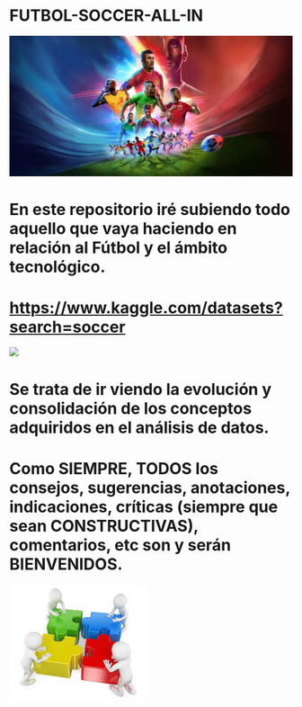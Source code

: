 # FUTBOL-SOCCER-ALL-IN
![](FUTBOL_04_ANALISIS_DATOS.jpeg)
# En este repositorio iré subiendo todo aquello que vaya haciendo en relación al Fútbol y el ámbito tecnológico.
# https://www.kaggle.com/datasets?search=soccer
![](kaggle.png)
# Se trata de ir viendo la evolución y consolidación de los conceptos adquiridos en el análisis de datos.
# Como SIEMPRE, TODOS los consejos, sugerencias, anotaciones, indicaciones, críticas (siempre que sean CONSTRUCTIVAS), comentarios, etc son y serán BIENVENIDOS.
<a href="mailto:loquelojonove1975@gmail.com" target="_blank" title="Email" rel="noopener"><img src="aportaciones.jfif" position="center" title="Email"></i></a>
